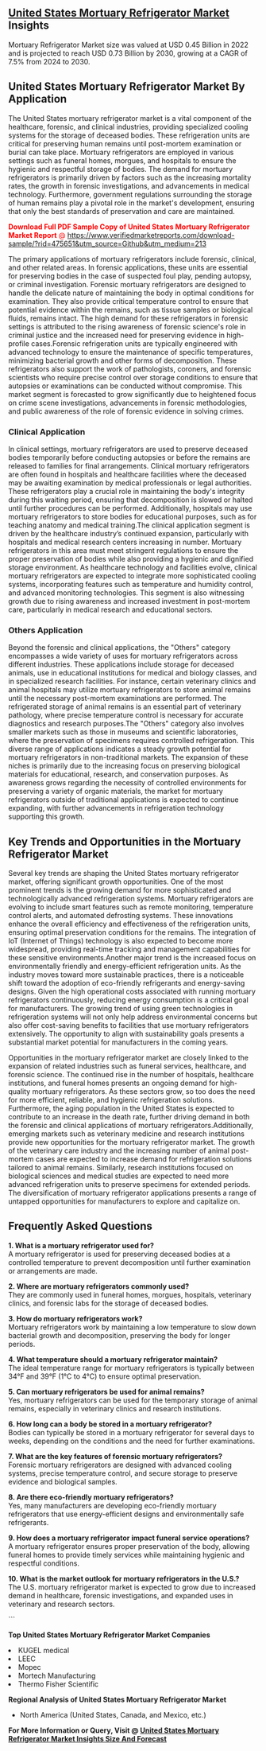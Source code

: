 <h2><a href="https://www.verifiedmarketreports.com/download-sample/?rid=475651&amp;utm_source=Github&amp;utm_medium=213" target="_blank">United States Mortuary Refrigerator Market</a> Insights</h2><p>Mortuary Refrigerator Market size was valued at USD 0.45 Billion in 2022 and is projected to reach USD 0.73 Billion by 2030, growing at a CAGR of 7.5% from 2024 to 2030.</p><p><h2>United States Mortuary Refrigerator Market By Application</h2><p>The United States mortuary refrigerator market is a vital component of the healthcare, forensic, and clinical industries, providing specialized cooling systems for the storage of deceased bodies. These refrigeration units are critical for preserving human remains until post-mortem examination or burial can take place. Mortuary refrigerators are employed in various settings such as funeral homes, morgues, and hospitals to ensure the hygienic and respectful storage of bodies. The demand for mortuary refrigerators is primarily driven by factors such as the increasing mortality rates, the growth in forensic investigations, and advancements in medical technology. Furthermore, government regulations surrounding the storage of human remains play a pivotal role in the market's development, ensuring that only the best standards of preservation and care are maintained.<p><span class=""><span style="color: #ff0000;"><strong>Download Full PDF Sample Copy of United States Mortuary Refrigerator Market Report</strong> @ </span><a href="https://www.verifiedmarketreports.com/download-sample/?rid=475651&amp;utm_source=Github&amp;utm_medium=213" target="_blank">https://www.verifiedmarketreports.com/download-sample/?rid=475651&amp;utm_source=Github&amp;utm_medium=213</a></span></p></p><p>The primary applications of mortuary refrigerators include forensic, clinical, and other related areas. In forensic applications, these units are essential for preserving bodies in the case of suspected foul play, pending autopsy, or criminal investigation. Forensic mortuary refrigerators are designed to handle the delicate nature of maintaining the body in optimal conditions for examination. They also provide critical temperature control to ensure that potential evidence within the remains, such as tissue samples or biological fluids, remains intact. The high demand for these refrigerators in forensic settings is attributed to the rising awareness of forensic science's role in criminal justice and the increased need for preserving evidence in high-profile cases.Forensic refrigeration units are typically engineered with advanced technology to ensure the maintenance of specific temperatures, minimizing bacterial growth and other forms of decomposition. These refrigerators also support the work of pathologists, coroners, and forensic scientists who require precise control over storage conditions to ensure that autopsies or examinations can be conducted without compromise. This market segment is forecasted to grow significantly due to heightened focus on crime scene investigations, advancements in forensic methodologies, and public awareness of the role of forensic evidence in solving crimes.</p><h3>Clinical Application</h3><p>In clinical settings, mortuary refrigerators are used to preserve deceased bodies temporarily before conducting autopsies or before the remains are released to families for final arrangements. Clinical mortuary refrigerators are often found in hospitals and healthcare facilities where the deceased may be awaiting examination by medical professionals or legal authorities. These refrigerators play a crucial role in maintaining the body's integrity during this waiting period, ensuring that decomposition is slowed or halted until further procedures can be performed. Additionally, hospitals may use mortuary refrigerators to store bodies for educational purposes, such as for teaching anatomy and medical training.The clinical application segment is driven by the healthcare industry’s continued expansion, particularly with hospitals and medical research centers increasing in number. Mortuary refrigerators in this area must meet stringent regulations to ensure the proper preservation of bodies while also providing a hygienic and dignified storage environment. As healthcare technology and facilities evolve, clinical mortuary refrigerators are expected to integrate more sophisticated cooling systems, incorporating features such as temperature and humidity control, and advanced monitoring technologies. This segment is also witnessing growth due to rising awareness and increased investment in post-mortem care, particularly in medical research and educational sectors.</p><h3>Others Application</h3><p>Beyond the forensic and clinical applications, the "Others" category encompasses a wide variety of uses for mortuary refrigerators across different industries. These applications include storage for deceased animals, use in educational institutions for medical and biology classes, and in specialized research facilities. For instance, certain veterinary clinics and animal hospitals may utilize mortuary refrigerators to store animal remains until the necessary post-mortem examinations are performed. The refrigerated storage of animal remains is an essential part of veterinary pathology, where precise temperature control is necessary for accurate diagnostics and research purposes.The "Others" category also involves smaller markets such as those in museums and scientific laboratories, where the preservation of specimens requires controlled refrigeration. This diverse range of applications indicates a steady growth potential for mortuary refrigerators in non-traditional markets. The expansion of these niches is primarily due to the increasing focus on preserving biological materials for educational, research, and conservation purposes. As awareness grows regarding the necessity of controlled environments for preserving a variety of organic materials, the market for mortuary refrigerators outside of traditional applications is expected to continue expanding, with further advancements in refrigeration technology supporting this growth.</p><h2>Key Trends and Opportunities in the Mortuary Refrigerator Market</h2><p>Several key trends are shaping the United States mortuary refrigerator market, offering significant growth opportunities. One of the most prominent trends is the growing demand for more sophisticated and technologically advanced refrigeration systems. Mortuary refrigerators are evolving to include smart features such as remote monitoring, temperature control alerts, and automated defrosting systems. These innovations enhance the overall efficiency and effectiveness of the refrigeration units, ensuring optimal preservation conditions for the remains. The integration of IoT (Internet of Things) technology is also expected to become more widespread, providing real-time tracking and management capabilities for these sensitive environments.Another major trend is the increased focus on environmentally friendly and energy-efficient refrigeration units. As the industry moves toward more sustainable practices, there is a noticeable shift toward the adoption of eco-friendly refrigerants and energy-saving designs. Given the high operational costs associated with running mortuary refrigerators continuously, reducing energy consumption is a critical goal for manufacturers. The growing trend of using green technologies in refrigeration systems will not only help address environmental concerns but also offer cost-saving benefits to facilities that use mortuary refrigerators extensively. The opportunity to align with sustainability goals presents a substantial market potential for manufacturers in the coming years.</p><p>Opportunities in the mortuary refrigerator market are closely linked to the expansion of related industries such as funeral services, healthcare, and forensic science. The continued rise in the number of hospitals, healthcare institutions, and funeral homes presents an ongoing demand for high-quality mortuary refrigerators. As these sectors grow, so too does the need for more efficient, reliable, and hygienic refrigeration solutions. Furthermore, the aging population in the United States is expected to contribute to an increase in the death rate, further driving demand in both the forensic and clinical applications of mortuary refrigerators.Additionally, emerging markets such as veterinary medicine and research institutions provide new opportunities for the mortuary refrigerator market. The growth of the veterinary care industry and the increasing number of animal post-mortem cases are expected to increase demand for refrigeration solutions tailored to animal remains. Similarly, research institutions focused on biological sciences and medical studies are expected to need more advanced refrigeration units to preserve specimens for extended periods. The diversification of mortuary refrigerator applications presents a range of untapped opportunities for manufacturers to explore and capitalize on.</p><h2>Frequently Asked Questions</h2><p><strong>1. What is a mortuary refrigerator used for?</strong><br>A mortuary refrigerator is used for preserving deceased bodies at a controlled temperature to prevent decomposition until further examination or arrangements are made.</p><p><strong>2. Where are mortuary refrigerators commonly used?</strong><br>They are commonly used in funeral homes, morgues, hospitals, veterinary clinics, and forensic labs for the storage of deceased bodies.</p><p><strong>3. How do mortuary refrigerators work?</strong><br>Mortuary refrigerators work by maintaining a low temperature to slow down bacterial growth and decomposition, preserving the body for longer periods.</p><p><strong>4. What temperature should a mortuary refrigerator maintain?</strong><br>The ideal temperature range for mortuary refrigerators is typically between 34°F and 39°F (1°C to 4°C) to ensure optimal preservation.</p><p><strong>5. Can mortuary refrigerators be used for animal remains?</strong><br>Yes, mortuary refrigerators can be used for the temporary storage of animal remains, especially in veterinary clinics and research institutions.</p><p><strong>6. How long can a body be stored in a mortuary refrigerator?</strong><br>Bodies can typically be stored in a mortuary refrigerator for several days to weeks, depending on the conditions and the need for further examinations.</p><p><strong>7. What are the key features of forensic mortuary refrigerators?</strong><br>Forensic mortuary refrigerators are designed with advanced cooling systems, precise temperature control, and secure storage to preserve evidence and biological samples.</p><p><strong>8. Are there eco-friendly mortuary refrigerators?</strong><br>Yes, many manufacturers are developing eco-friendly mortuary refrigerators that use energy-efficient designs and environmentally safe refrigerants.</p><p><strong>9. How does a mortuary refrigerator impact funeral service operations?</strong><br>A mortuary refrigerator ensures proper preservation of the body, allowing funeral homes to provide timely services while maintaining hygienic and respectful conditions.</p><p><strong>10. What is the market outlook for mortuary refrigerators in the U.S.?</strong><br>The U.S. mortuary refrigerator market is expected to grow due to increased demand in healthcare, forensic investigations, and expanded uses in veterinary and research sectors.</p>```</p><p><strong>Top United States Mortuary Refrigerator Market Companies</strong></p><div data-test-id=""><p><li>KUGEL medical</li><li> LEEC</li><li> Mopec</li><li> Mortech Manufacturing</li><li> Thermo Fisher Scientific</li></p><div><strong>Regional Analysis of&nbsp;United States Mortuary Refrigerator Market</strong></div><ul><li dir="ltr"><p dir="ltr">North America&nbsp;(United States, Canada, and Mexico, etc.)</p></li></ul><p><strong>For More Information or Query, Visit @&nbsp;</strong><strong><a href="https://www.verifiedmarketreports.com/product/mortuary-refrigerator-market-size-and-forecast/?utm_source=Github&amp;utm_medium=213" target="_blank">United States Mortuary Refrigerator Market Insights Size And Forecast</a></strong></p></div>
